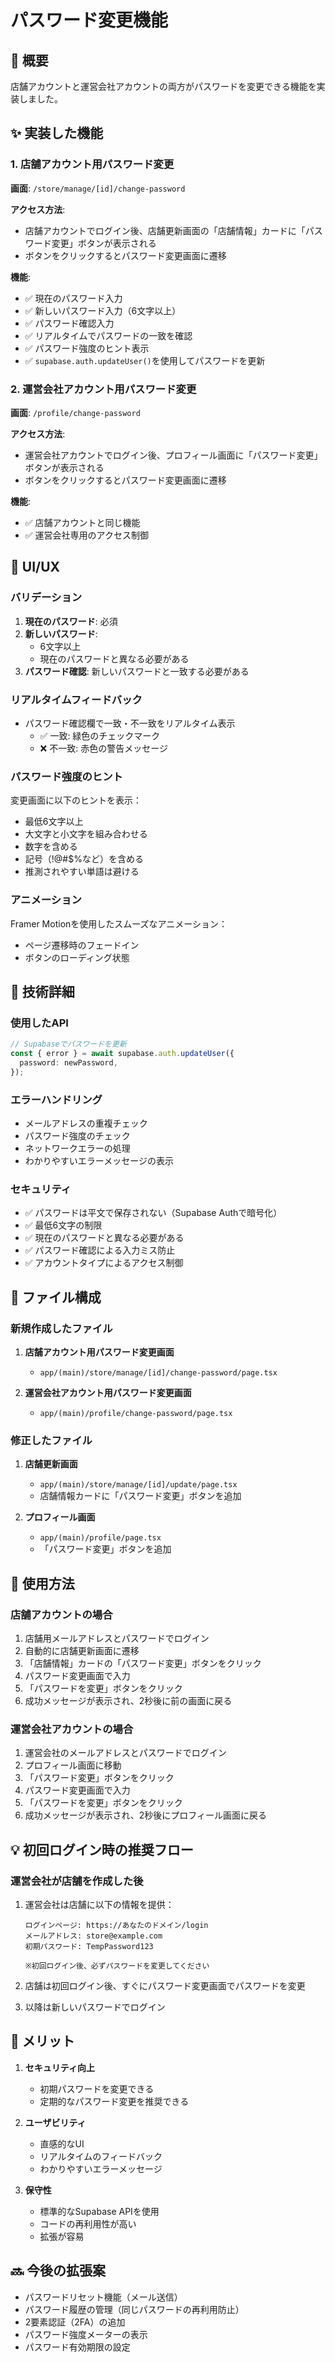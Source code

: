 # パスワード変更機能

## 📝 概要

店舗アカウントと運営会社アカウントの両方がパスワードを変更できる機能を実装しました。

## ✨ 実装した機能

### 1. **店舗アカウント用パスワード変更**

**画面**: `/store/manage/[id]/change-password`

**アクセス方法**:
- 店舗アカウントでログイン後、店舗更新画面の「店舗情報」カードに「パスワード変更」ボタンが表示される
- ボタンをクリックするとパスワード変更画面に遷移

**機能**:
- ✅ 現在のパスワード入力
- ✅ 新しいパスワード入力（6文字以上）
- ✅ パスワード確認入力
- ✅ リアルタイムでパスワードの一致を確認
- ✅ パスワード強度のヒント表示
- ✅ `supabase.auth.updateUser()`を使用してパスワードを更新

### 2. **運営会社アカウント用パスワード変更**

**画面**: `/profile/change-password`

**アクセス方法**:
- 運営会社アカウントでログイン後、プロフィール画面に「パスワード変更」ボタンが表示される
- ボタンをクリックするとパスワード変更画面に遷移

**機能**:
- ✅ 店舗アカウントと同じ機能
- ✅ 運営会社専用のアクセス制御

## 🎨 UI/UX

### バリデーション

1. **現在のパスワード**: 必須
2. **新しいパスワード**: 
   - 6文字以上
   - 現在のパスワードと異なる必要がある
3. **パスワード確認**: 新しいパスワードと一致する必要がある

### リアルタイムフィードバック

- パスワード確認欄で一致・不一致をリアルタイム表示
  - ✅ 一致: 緑色のチェックマーク
  - ❌ 不一致: 赤色の警告メッセージ

### パスワード強度のヒント

変更画面に以下のヒントを表示：
- 最低6文字以上
- 大文字と小文字を組み合わせる
- 数字を含める
- 記号（!@#$%など）を含める
- 推測されやすい単語は避ける

### アニメーション

Framer Motionを使用したスムーズなアニメーション：
- ページ遷移時のフェードイン
- ボタンのローディング状態

## 🔧 技術詳細

### 使用したAPI

```typescript
// Supabaseでパスワードを更新
const { error } = await supabase.auth.updateUser({
  password: newPassword,
});
```

### エラーハンドリング

- メールアドレスの重複チェック
- パスワード強度のチェック
- ネットワークエラーの処理
- わかりやすいエラーメッセージの表示

### セキュリティ

- ✅ パスワードは平文で保存されない（Supabase Authで暗号化）
- ✅ 最低6文字の制限
- ✅ 現在のパスワードと異なる必要がある
- ✅ パスワード確認による入力ミス防止
- ✅ アカウントタイプによるアクセス制御

## 📁 ファイル構成

### 新規作成したファイル

1. **店舗アカウント用パスワード変更画面**
   - `app/(main)/store/manage/[id]/change-password/page.tsx`

2. **運営会社アカウント用パスワード変更画面**
   - `app/(main)/profile/change-password/page.tsx`

### 修正したファイル

1. **店舗更新画面**
   - `app/(main)/store/manage/[id]/update/page.tsx`
   - 店舗情報カードに「パスワード変更」ボタンを追加

2. **プロフィール画面**
   - `app/(main)/profile/page.tsx`
   - 「パスワード変更」ボタンを追加

## 🚀 使用方法

### 店舗アカウントの場合

1. 店舗用メールアドレスとパスワードでログイン
2. 自動的に店舗更新画面に遷移
3. 「店舗情報」カードの「パスワード変更」ボタンをクリック
4. パスワード変更画面で入力
5. 「パスワードを変更」ボタンをクリック
6. 成功メッセージが表示され、2秒後に前の画面に戻る

### 運営会社アカウントの場合

1. 運営会社のメールアドレスとパスワードでログイン
2. プロフィール画面に移動
3. 「パスワード変更」ボタンをクリック
4. パスワード変更画面で入力
5. 「パスワードを変更」ボタンをクリック
6. 成功メッセージが表示され、2秒後にプロフィール画面に戻る

## 💡 初回ログイン時の推奨フロー

### 運営会社が店舗を作成した後

1. 運営会社は店舗に以下の情報を提供：
   ```
   ログインページ: https://あなたのドメイン/login
   メールアドレス: store@example.com
   初期パスワード: TempPassword123
   
   ※初回ログイン後、必ずパスワードを変更してください
   ```

2. 店舗は初回ログイン後、すぐにパスワード変更画面でパスワードを変更

3. 以降は新しいパスワードでログイン

## 🎯 メリット

1. **セキュリティ向上**
   - 初期パスワードを変更できる
   - 定期的なパスワード変更を推奨できる

2. **ユーザビリティ**
   - 直感的なUI
   - リアルタイムのフィードバック
   - わかりやすいエラーメッセージ

3. **保守性**
   - 標準的なSupabase APIを使用
   - コードの再利用性が高い
   - 拡張が容易

## 🔜 今後の拡張案

- パスワードリセット機能（メール送信）
- パスワード履歴の管理（同じパスワードの再利用防止）
- 2要素認証（2FA）の追加
- パスワード強度メーターの表示
- パスワード有効期限の設定

